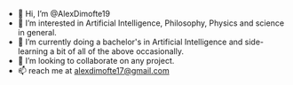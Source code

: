 - 👋 Hi, I’m @AlexDimofte19
- 👀 I’m interested in Artificial Intelligence, Philosophy, Physics and science in general.
- 🌱 I’m currently doing a bachelor's in Artificial Intelligence and side-learning a bit of all of the above occasionally.
- 💞️ I’m looking to collaborate on any project.
- 📫 reach me at alexdimofte17@gmail.com

<!---
AlexDimofte19/AlexDimofte19 is a ✨ special ✨ repository because its `README.md` (this file) appears on your GitHub profile.
You can click the Preview link to take a look at your changes.
--->
